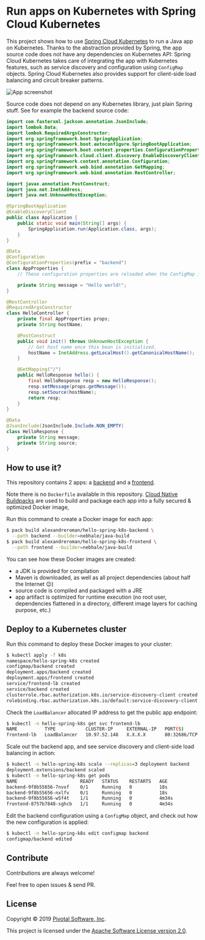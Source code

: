 # Run apps on Kubernetes with Spring Cloud Kubernetes

This project shows how to use
[Spring Cloud Kubernetes](https://spring.io/projects/spring-cloud-kubernetes)
to run a Java app on Kubernetes. Thanks to the abstraction provided by Spring,
the app source code does not have any dependencies on Kubernetes API:
Spring Cloud Kubernetes takes care of integrating the app with Kubernetes features,
such as service discovery and configuration using `ConfigMap` objects.
Spring Cloud Kubernetes also provides support for client-side load balancing
and circuit breaker patterns.

<img src="https://i.imgur.com/ONL4XgA.png" alt="App screenshot"/>

Source code does not depend on any Kubernetes library, just plain
Spring stuff. See for example the backend source code:
```java
import com.fasterxml.jackson.annotation.JsonInclude;
import lombok.Data;
import lombok.RequiredArgsConstructor;
import org.springframework.boot.SpringApplication;
import org.springframework.boot.autoconfigure.SpringBootApplication;
import org.springframework.boot.context.properties.ConfigurationProperties;
import org.springframework.cloud.client.discovery.EnableDiscoveryClient;
import org.springframework.context.annotation.Configuration;
import org.springframework.web.bind.annotation.GetMapping;
import org.springframework.web.bind.annotation.RestController;

import javax.annotation.PostConstruct;
import java.net.InetAddress;
import java.net.UnknownHostException;

@SpringBootApplication
@EnableDiscoveryClient
public class Application {
    public static void main(String[] args) {
        SpringApplication.run(Application.class, args);
    }
}

@Data
@Configuration
@ConfigurationProperties(prefix = "backend")
class AppProperties {
    // These configuration properties are reloaded when the ConfigMap is updated.

    private String message = "Hello world!";
}

@RestController
@RequiredArgsConstructor
class HelloController {
    private final AppProperties props;
    private String hostName;

    @PostConstruct
    public void init() throws UnknownHostException {
        // Get host name once this bean is initialized.
        hostName = InetAddress.getLocalHost().getCanonicalHostName();
    }

    @GetMapping("/")
    public HelloResponse hello() {
        final HelloResponse resp = new HelloResponse();
        resp.setMessage(props.getMessage());
        resp.setSource(hostName);
        return resp;
    }
}

@Data
@JsonInclude(JsonInclude.Include.NON_EMPTY)
class HelloResponse {
    private String message;
    private String source;
}
```

## How to use it?

This repository contains 2 apps: a [backend](backend) and a [frontend](frontend).

Note there is no `Dockerfile` available in this repository.
[Cloud Native Buildpacks](https://buildpacks.io) are used to
build and package each app into a fully secured & optimized
Docker image,

Run this command to create a Docker image for each app:
```bash
$ pack build alexandreroman/hello-spring-k8s-backend \
  --path backend --builder=nebhale/java-build
$ pack build alexandreroman/hello-spring-k8s-frontend \
  --path frontend --builder=nebhale/java-build
```

You can see how these Docker images are created:
 - a JDK is provided for compilation
 - Maven is downloaded, as well as all project dependencies
   (about half the Internet 😉)
 - source code is compiled and packaged with a JRE
 - app artifact is optimized for runtime execution
   (no root user, dependencies flattened in a directory,
   different image layers for caching purpose, etc.)

## Deploy to a Kubernetes cluster

Run this command to deploy these Docker images to your cluster:
```bash
$ kubectl apply -f k8s
namespace/hello-spring-k8s created
configmap/backend created
deployment.apps/backend created
deployment.apps/frontend created
service/frontend-lb created
service/backend created
clusterrole.rbac.authorization.k8s.io/service-discovery-client created
rolebinding.rbac.authorization.k8s.io/default:service-discovery-client created
```

Check the `LoadBalancer` allocated IP address to get the public app endpoint:
```bash
$ kubectl -n hello-spring-k8s get svc frontend-lb
NAME          TYPE           CLUSTER-IP     EXTERNAL-IP   PORT(S)        AGE
frontend-lb   LoadBalancer   10.97.52.148   X.X.X.X       80:32686/TCP   110s
```

Scale out the backend app, and see service discovery and client-side load balancing
in action:
```bash
$ kubectl -n hello-spring-k8s scale --replicas=3 deployment backend
deployment.extensions/backend scaled
$ kubectl -n hello-spring-k8s get pods
NAME                       READY   STATUS    RESTARTS   AGE
backend-9f8b55656-7nvxf    0/1     Running   0          18s
backend-9f8b55656-nxlfv    0/1     Running   0          18s
backend-9f8b55656-w5f4t    1/1     Running   0          4m34s
frontend-8757b7848-sghcb   1/1     Running   0          4m34s
```

Edit the backend configuration using a `ConfigMap` object, and
check out how the new configuration is applied:
```bash
$ kubectl -n hello-spring-k8s edit configmap backend
configmap/backend edited
```

## Contribute

Contributions are always welcome!

Feel free to open issues & send PR.

## License

Copyright &copy; 2019 [Pivotal Software, Inc](https://pivotal.io).

This project is licensed under the [Apache Software License version 2.0](https://www.apache.org/licenses/LICENSE-2.0).
